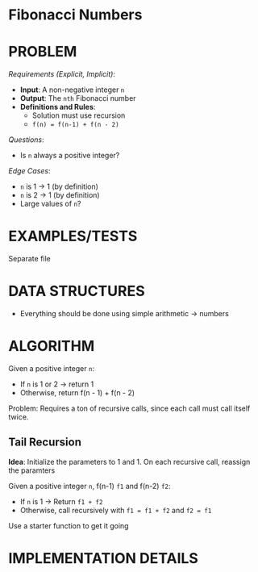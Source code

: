# Fibonacci Numbers

# PROBLEM

_Requirements (Explicit, Implicit)_:

- **Input**: A non-negative integer `n`
- **Output**: The `nth` Fibonacci number
- **Definitions and Rules**:
  - Solution must use recursion
  - `f(n) = f(n-1) + f(n - 2)`

_Questions_:

- Is `n` always a positive integer?

_Edge Cases_:

- `n` is 1 -> 1 (by definition)
- `n` is 2 -> 1 (by definition)
- Large values of `n`?

# EXAMPLES/TESTS

Separate file

# DATA STRUCTURES

- Everything should be done using simple arithmetic -> numbers

# ALGORITHM

Given a positive integer `n`:

- If `n` is 1 or 2 -> return 1
- Otherwise, return f(n - 1) + f(n - 2)

Problem: Requires a ton of recursive calls, since each call must call itself twice.

## Tail Recursion

**Idea**: Initialize the parameters to 1 and 1. On each recursive call, reassign the paramters

Given a positive integer `n`, f(n-1) `f1` and f(n-2) `f2`:

- If `n` is 1 -> Return `f1 + f2`
- Otherwise, call recursively with `f1 = f1 + f2` and `f2 = f1`

Use a starter function to get it going

# IMPLEMENTATION DETAILS
